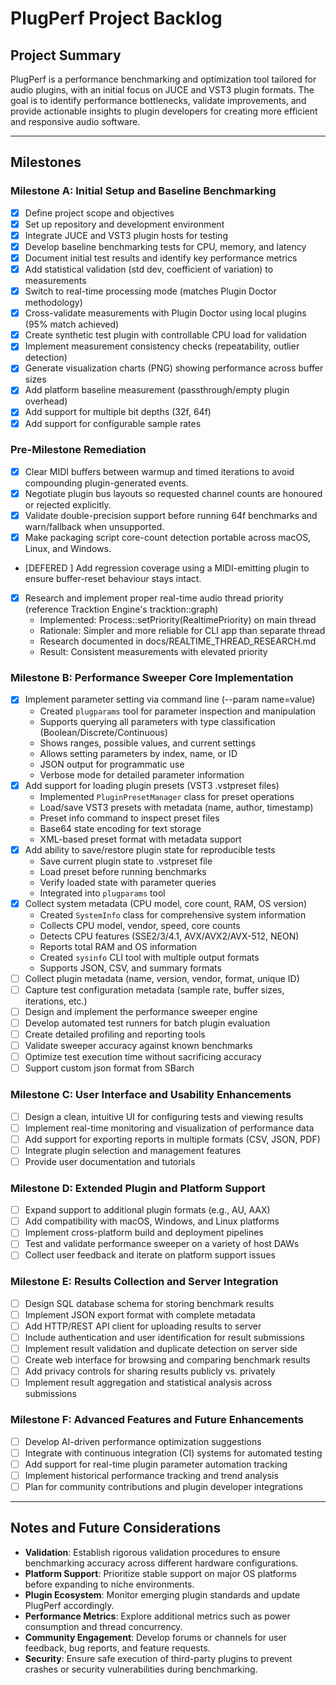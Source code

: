 # PlugPerf Project Backlog

## Project Summary
PlugPerf is a performance benchmarking and optimization tool tailored for audio plugins, with an initial focus on JUCE and VST3 plugin formats. The goal is to identify performance bottlenecks, validate improvements, and provide actionable insights to plugin developers for creating more efficient and responsive audio software.

---

## Milestones

### Milestone A: Initial Setup and Baseline Benchmarking
- [x] Define project scope and objectives
- [x] Set up repository and development environment
- [x] Integrate JUCE and VST3 plugin hosts for testing
- [x] Develop baseline benchmarking tests for CPU, memory, and latency
- [x] Document initial test results and identify key performance metrics
- [x] Add statistical validation (std dev, coefficient of variation) to measurements
- [x] Switch to real-time processing mode (matches Plugin Doctor methodology)
- [x] Cross-validate measurements with Plugin Doctor using local plugins (95% match achieved)
- [x] Create synthetic test plugin with controllable CPU load for validation
- [x] Implement measurement consistency checks (repeatability, outlier detection)
- [x] Generate visualization charts (PNG) showing performance across buffer sizes
- [x] Add platform baseline measurement (passthrough/empty plugin overhead)
- [x] Add support for multiple bit depths (32f, 64f)
- [x] Add support for configurable sample rates

### Pre-Milestone Remediation
- [x] Clear MIDI buffers between warmup and timed iterations to avoid compounding plugin-generated events.
- [x] Negotiate plugin bus layouts so requested channel counts are honoured or rejected explicitly.
- [x] Validate double-precision support before running 64f benchmarks and warn/fallback when unsupported.
- [x] Make packaging script core-count detection portable across macOS, Linux, and Windows.
- [DEFERED  ] Add regression coverage using a MIDI-emitting plugin to ensure buffer-reset behaviour stays intact.
- [x] Research and implement proper real-time audio thread priority (reference Tracktion Engine's tracktion::graph)
  - Implemented: Process::setPriority(RealtimePriority) on main thread
  - Rationale: Simpler and more reliable for CLI app than separate thread
  - Research documented in docs/REALTIME_THREAD_RESEARCH.md
  - Result: Consistent measurements with elevated priority

### Milestone B: Performance Sweeper Core Implementation
- [x] Implement parameter setting via command line (--param name=value)
  - Created `plugparams` tool for parameter inspection and manipulation
  - Supports querying all parameters with type classification (Boolean/Discrete/Continuous)
  - Shows ranges, possible values, and current settings
  - Allows setting parameters by index, name, or ID
  - JSON output for programmatic use
  - Verbose mode for detailed parameter information
- [x] Add support for loading plugin presets (VST3 .vstpreset files)
  - Implemented `PluginPresetManager` class for preset operations
  - Load/save VST3 presets with metadata (name, author, timestamp)
  - Preset info command to inspect preset files
  - Base64 state encoding for text storage
  - XML-based preset format with metadata support
- [x] Add ability to save/restore plugin state for reproducible tests
  - Save current plugin state to .vstpreset file
  - Load preset before running benchmarks
  - Verify loaded state with parameter queries
  - Integrated into `plugparams` tool
- [x] Collect system metadata (CPU model, core count, RAM, OS version)
  - Created `SystemInfo` class for comprehensive system information
  - Collects CPU model, vendor, speed, core counts
  - Detects CPU features (SSE2/3/4.1, AVX/AVX2/AVX-512, NEON)
  - Reports total RAM and OS information
  - Created `sysinfo` CLI tool with multiple output formats
  - Supports JSON, CSV, and summary formats
- [ ] Collect plugin metadata (name, version, vendor, format, unique ID)
- [ ] Capture test configuration metadata (sample rate, buffer sizes, iterations, etc.)
- [ ] Design and implement the performance sweeper engine
- [ ] Develop automated test runners for batch plugin evaluation
- [ ] Create detailed profiling and reporting tools
- [ ] Validate sweeper accuracy against known benchmarks
- [ ] Optimize test execution time without sacrificing accuracy
- [ ] Support custom json format from SBarch

### Milestone C: User Interface and Usability Enhancements
- [ ] Design a clean, intuitive UI for configuring tests and viewing results
- [ ] Implement real-time monitoring and visualization of performance data
- [ ] Add support for exporting reports in multiple formats (CSV, JSON, PDF)
- [ ] Integrate plugin selection and management features
- [ ] Provide user documentation and tutorials

### Milestone D: Extended Plugin and Platform Support
- [ ] Expand support to additional plugin formats (e.g., AU, AAX)
- [ ] Add compatibility with macOS, Windows, and Linux platforms
- [ ] Implement cross-platform build and deployment pipelines
- [ ] Test and validate performance sweeper on a variety of host DAWs
- [ ] Collect user feedback and iterate on platform support issues

### Milestone E: Results Collection and Server Integration
- [ ] Design SQL database schema for storing benchmark results
- [ ] Implement JSON export format with complete metadata
- [ ] Add HTTP/REST API client for uploading results to server
- [ ] Include authentication and user identification for result submissions
- [ ] Implement result validation and duplicate detection on server side
- [ ] Create web interface for browsing and comparing benchmark results
- [ ] Add privacy controls for sharing results publicly vs. privately
- [ ] Implement result aggregation and statistical analysis across submissions

### Milestone F: Advanced Features and Future Enhancements
- [ ] Develop AI-driven performance optimization suggestions
- [ ] Integrate with continuous integration (CI) systems for automated testing
- [ ] Add support for real-time plugin parameter automation tracking
- [ ] Implement historical performance tracking and trend analysis
- [ ] Plan for community contributions and plugin developer integrations

---

## Notes and Future Considerations

- **Validation**: Establish rigorous validation procedures to ensure benchmarking accuracy across different hardware configurations.
- **Platform Support**: Prioritize stable support on major OS platforms before expanding to niche environments.
- **Plugin Ecosystem**: Monitor emerging plugin standards and update PlugPerf accordingly.
- **Performance Metrics**: Explore additional metrics such as power consumption and thread concurrency.
- **Community Engagement**: Develop forums or channels for user feedback, bug reports, and feature requests.
- **Security**: Ensure safe execution of third-party plugins to prevent crashes or security vulnerabilities during benchmarking.
